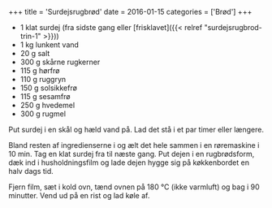 +++
title = 'Surdejsrugbrød'
date = 2016-01-15
categories = ['Brød']
+++

* 1 klat surdej (fra sidste gang eller [frisklavet]({{< relref "surdejsrugbrod-trin-1" >}}))
* 1 kg lunkent vand
* 20 g salt
* 300 g skårne rugkerner
* 115 g hørfrø
* 110 g ruggryn
* 150 g solsikkefrø
* 115 g sesamfrø
* 250 g hvedemel
* 300 g rugmel

Put surdej i en skål og hæld vand på. Lad det stå i et par timer eller længere.

Bland resten af ingredienserne i og ælt det hele sammen i en røremaskine i 10 min. Tag en klat surdej fra til næste
gang. Put dejen i en rugbrødsform, dæk ind i husholdningsfilm og lade dejen hygge sig på køkkenbordet en halv dags tid.

Fjern film, sæt i kold ovn, tænd ovnen på 180 °C (ikke varmluft) og bag i 90 minutter. Vend ud på en rist og lad køle
af.
